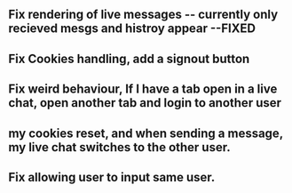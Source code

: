 ## Fix rendering of live messages -- currently only recieved mesgs and histroy appear --FIXED

## Fix Cookies handling, add a signout button

## Fix weird behaviour, If I have a tab open in a live chat, open another tab and login to another user
## my cookies reset, and when sending a message, my live chat switches to the other user.
## Fix allowing user to input same user.
